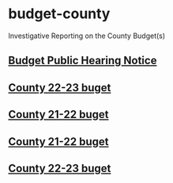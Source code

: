 # budget-county
Investigative Reporting on the County Budget(s)

## [Budget Public Hearing Notice](docs/notices/Sheridan_County_FY24_Budget_Public_Hearing_Notice.pdf)

## [County 22-23 buget](docs/general/SHERIDAN_COUNTY_FY23.pdf)
## [County 21-22 buget](docs/general/SHERIDAN-COUNTY-FY22-BUDGET.pdf)

## [County 21-22 buget](docs/general/Salary-Publication-6.30.22-8-22-22.pdf)

## [County 22-23 buget](docs/general/FY21_Annual_Statement.pdf)

